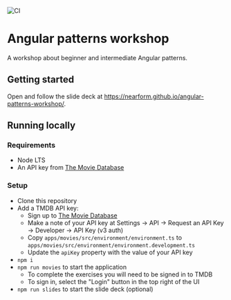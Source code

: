 ![CI](https://github.com/nearform/hub-template/actions/workflows/ci.yml/badge.svg?event=push)

# Angular patterns workshop

A workshop about beginner and intermediate Angular patterns.

## Getting started

Open and follow the slide deck at https://nearform.github.io/angular-patterns-workshop/.

## Running locally

### Requirements

- Node LTS
- An API key from [The Movie Database](https://developers.themoviedb.org/3/getting-started/authentication)

### Setup

- Clone this repository
- Add a TMDB API key:
  - Sign up to [The Movie Database](https://www.themoviedb.org/) 
  - Make a note of your API key at Settings -> API -> Request an API Key -> Developer -> API Key (v3 auth)
  - Copy `apps/movies/src/environment/environment.ts` to `apps/movies/src/environment/environment.development.ts`
  - Update the `apiKey` property with the value of your API key
- `npm i`
- `npm run movies` to start the application
  - To complete the exercises you will need to be signed in to TMDB
  - To sign in, select the "Login" button in the top right of the UI
- `npm run slides` to start the slide deck (optional)
